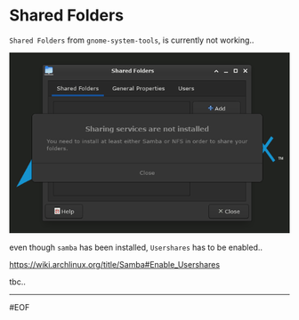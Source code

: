 # Shared Folders

`Shared Folders` from `gnome-system-tools`, is currently not working..

<p align="center"><img src="images/sharedFolders.png" alt="hide applications" width="600" /></p>

even though `samba` has been installed, `Usershares` has to be enabled..

https://wiki.archlinux.org/title/Samba#Enable_Usershares

tbc..

---
#EOF